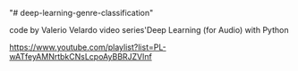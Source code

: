"# deep-learning-genre-classification"

code by Valerio Velardo video series'Deep Learning (for Audio) with Python

https://www.youtube.com/playlist?list=PL-wATfeyAMNrtbkCNsLcpoAyBBRJZVlnf

